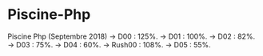 # Piscine-Php
Piscine Php (Septembre 2018)
-> D00 : 125%.
-> D01 : 100%.
-> D02 :  82%.
-> D03 :  75%.
-> D04 :  60%.
-> Rush00 : 108%.
-> D05 : 55%.
